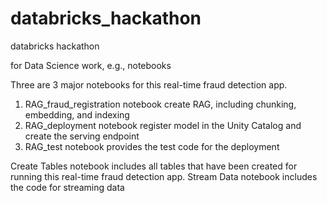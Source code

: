 # databricks_hackathon
databricks hackathon

for Data Science work, e.g., notebooks

Three are 3 major notebooks for this real-time fraud detection app.
1.  RAG_fraud_registration notebook create RAG, including chunking, embedding, and indexing
2.  RAG_deployment notebook register model in the Unity Catalog and create the serving endpoint
3. RAG_test notebook provides the test code for the deployment

Create Tables notebook includes all tables that have been created for running this real-time fraud detection app.
Stream Data notebook includes the code for streaming data 